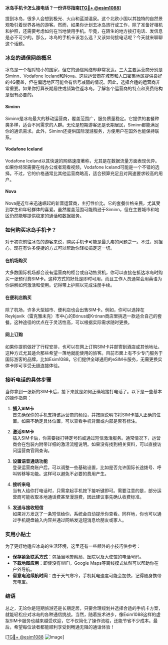 **冰岛手机卡怎么接电话？一份详尽指南[[TG💪+ @esim1088](https://t.me/s/esim1088)]**

提到冰岛，很多人会想到极光、火山和蓝湖温泉。这个北欧小国以其独特的自然景观吸引着世界各地的游客。然而，如果你计划去冰岛旅行或工作，除了准备好相机和护照，还需要考虑如何在当地使用手机。毕竟，在陌生的地方接打电话、发信息是必不可少的。那么，冰岛的手机卡该怎么选？又该如何接电话呢？今天就来聊聊这个话题。

### 冰岛的通信网络概况

冰岛是一个相对较小的国家，但它的通信网络却非常发达。三大主要运营商分别是Siminn、Vodafone Iceland和Nova。这些运营商在城市和人口密集地区提供良好的4G覆盖，但在偏远地区可能会有信号减弱的情况。因此，选择合适的运营商非常重要。如果你打算长期居住或频繁往返冰岛，了解各个运营商的特点和资费结构是很有必要的。

#### Siminn
Siminn是冰岛最大的移动运营商，覆盖范围广，服务质量稳定。它提供的套餐种类多样，适合不同需求的人群。无论是短期游客还是长期居民，Siminn都能满足你的通讯需求。此外，Siminn还提供国际漫游服务，方便用户在国外也能保持联系。

#### Vodafone Iceland
Vodafone Iceland以其快速的网络速度著称，尤其是在数据流量方面表现优异。如果你经常需要在线办公或者观看视频，Vodafone Iceland可能是一个不错的选择。不过，它的价格通常比其他运营商略高，适合预算充足且对网速要求较高的用户。

#### Nova
Nova是近年来迅速崛起的新晋运营商，主打性价比。它的套餐价格亲民，尤其受到学生和年轻群体的喜爱。虽然覆盖范围可能稍逊于Siminn，但在主要城市和地区仍然能够提供稳定的通话和数据服务。

### 如何购买冰岛手机卡？

对于初次前往冰岛的游客来说，购买手机卡可能是最头疼的问题之一。不过，别担心，现在有许多便捷的方式可以帮助你轻松搞定这一切。

#### 在机场购买
大多数国际机场都会设有运营商的柜台或自动售货机，你可以直接在抵达冰岛时购买一张预付费SIM卡。这种方式的好处是即时可用，而且工作人员通常会用英语为你讲解如何激活和使用。记得带上护照以完成注册手续。

#### 在便利店购买
除了机场，许多大型超市、便利店也会出售SIM卡。例如，你可以选择在Reykjavik（雷克雅未克）市中心的Bónus或Krónan商店里挑选一款适合自己的套餐。这种途径的优点在于灵活性高，可以根据实际需求随时更换。

#### 网上订购
如果你提前做好了行程安排，也可以在网上订购SIM卡并邮寄到酒店或其他地址。这种方式尤其适合那些希望一落地就能使用的旅客。目前市面上有不少专门服务于国际游客的品牌，比如Esim1088，它们提供全球通用的eSIM卡服务，无需更换实体卡即可享受无缝连接体验。

### 接听电话的具体步骤

当你拿到一张新的SIM卡后，接下来就是如何正确地接打电话了。以下是一些基本的操作指南：

1. **插入SIM卡**  
   首先确保你的手机支持该运营商的频段，并按照说明书将SIM卡插入正确的位置。如果不确定具体位置，可以查看手机背面或内部是否有标注。

2. **激活SIM卡**  
   插入SIM卡后，你需要拨打特定号码或通过短信激活服务。通常情况下，运营商会在包装内附带详细的激活流程说明。如果没有找到相关资料，可以直接访问运营商官网查询。

3. **设置语音通话功能**  
   登录运营商账户后，可以调整一些基础设置，比如是否允许国际长途拨号、呼叫转移等功能。这样可以避免不必要的费用产生。

4. **接听来电**  
   当有人给你打电话时，只需拿起手机按下接听键即可。需要注意的是，部分运营商可能收取本地通话费甚至漫游费，因此建议事先确认收费标准。

5. **发送与接收短信**  
   如果对方发送了一条短信给你，系统会自动提示你查看。同样地，你也可以通过手机键盘输入内容并通过网络发送短消息给朋友或家人。

### 实用小贴士

为了更好地适应冰岛的生活环境，这里还有一些额外的小技巧供参考：

- **保存紧急联系方式**：包括当地警察局、医院以及大使馆的电话号码。
- **下载地图应用**：即使没有WiFi，Google Maps等离线模式依然可以帮助你在户外导航。
- **留意电池续航时间**：由于天气寒冷，手机耗电速度可能会加快，记得随身携带充电宝。

### 结语

总之，无论你是短期旅游还是长期定居，只要合理规划并选择合适的手机卡方案，就能轻松应对冰岛的各种通信挑战。当然，随着技术进步，像Esim1088这样的虚拟SIM卡服务也越来越受欢迎，它不仅简化了操作流程，还能节省不少成本。最后，希望每位读者都能顺利享受到畅通无阻的通话体验！

[[TG💪+ @esim1088](https://t.me/s/esim1088) ![Image](https://i.postimg.cc/4NQfJmqS/Snipaste-2025-05-13-00-14-12.png)]